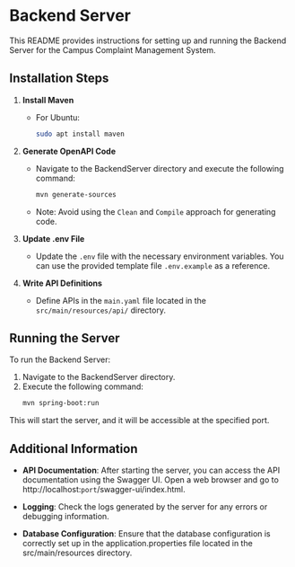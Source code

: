 # Backend Server

This README provides instructions for setting up and running the Backend Server for the Campus Complaint Management System.

## Installation Steps

1. **Install Maven**

   - For Ubuntu:
     ```bash
     sudo apt install maven 
     ```

2. **Generate OpenAPI Code**

   - Navigate to the BackendServer directory and execute the following command:
     ```bash
     mvn generate-sources
     ```
   - Note: Avoid using the `Clean` and `Compile` approach for generating code.

3. **Update .env File**

   - Update the `.env` file with the necessary environment variables. You can use the provided template file `.env.example` as a reference.

4. **Write API Definitions**

   - Define APIs in the `main.yaml` file located in the `src/main/resources/api/` directory.


## Running the Server

To run the Backend Server:

1. Navigate to the BackendServer directory.
2. Execute the following command:
   ```bash
   mvn spring-boot:run
   ```
This will start the server, and it will be accessible at the specified port.

## Additional Information

- **API Documentation**: After starting the server, you can access the API
    documentation using the Swagger UI. Open a web browser and go to
    http://localhost:`port`/swagger-ui/index.html.

- **Logging**: Check the logs generated by the server for any errors or debugging
    information.

- **Database Configuration**: Ensure that the database configuration is correctly
    set up in the application.properties file located in the src/main/resources
    directory.
